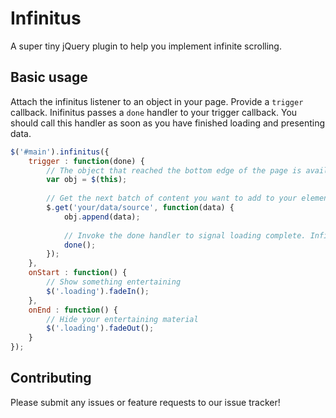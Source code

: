 Infinitus
=========

A super tiny jQuery plugin to help you implement infinite scrolling.

Basic usage
-----------

Attach the infinitus listener to an object in your page. Provide a `trigger` callback. Inifinitus passes a `done` handler to your trigger callback. You should call this handler as soon as you have finished loading and presenting data.

``` javascript
$('#main').infinitus({
	trigger : function(done) {
	    // The object that reached the bottom edge of the page is available via $(this)
	    var obj = $(this);
	    
	    // Get the next batch of content you want to add to your element		
		$.get('your/data/source', function(data) {
			obj.append(data);
			
			// Invoke the done handler to signal loading complete. Infinitus won't trigger again until you call this
			done();
		});
	},
	onStart : function() {
		// Show something entertaining
		$('.loading').fadeIn();
	},
	onEnd : function() {
		// Hide your entertaining material
		$('.loading').fadeOut();
	}
});
```

Contributing
------------

Please submit any issues or feature requests to our issue tracker!